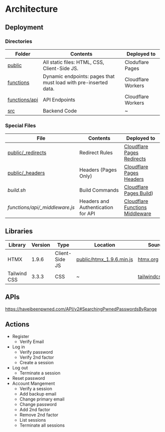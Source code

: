 # Architecture

## Deployment

### Directories
Folder | Contents | Deployed to
-------|----------|------------
[public](https://github.com/eustasy/puff-serverless/tree/main/public) | All static files: HTML, CSS, Client-Side JS. | Cloduflare Pages
[functions](https://github.com/eustasy/puff-serverless/tree/main/functions) | Dynamic endpoints: pages that must load with pre-inserted data. | Cloudflare Workers
[functions/api](https://github.com/eustasy/puff-serverless/tree/main/functions/api) | API Endpoints | Cloudflare Workers
[src](https://github.com/eustasy/puff-serverless/tree/main/src) | Backend Code | ~

### Special Files
File | Contents | Deployed to
-------|----------|------------
[public/_redirects](https://github.com/eustasy/puff-serverless/blob/cf-pages/public/_redirects) | Redirect Rules | [Cloudflare Pages Redirects](https://developers.cloudflare.com/pages/platform/redirects/)
[public/_headers](https://github.com/eustasy/puff-serverless/blob/cf-pages/public/_headers) | Headers (Pages Only) | [Cloudflare Pages Headers](https://developers.cloudflare.com/pages/platform/headers/)
_build.sh_ | Build Commands | [Cloudflare Pages Build](https://developers.cloudflare.com/pages/how-to/build-commands-branches/))
_functions/api/\_middleware.js_ | Headers and Authentication for API | [Cloudflare Functions Middleware](https://developers.cloudflare.com/pages/platform/functions/middleware/)

## Libraries
Library | Version | Type | Location | Source
--------|---------|------|----------|-------
HTMX | 1.9.6 | Client-Side JS | [public/htmx_1.9.6.min.js](https://github.com/eustasy/puff-serverless/blob/cf-pages/public/htmx_1.9.6.min.js) | [htmx.org](https://htmx.org/)
Tailwind CSS | 3.3.3 | CSS | ~ | [tailwindcss.com](https://tailwindcss.com/)

## APIs
https://haveibeenpwned.com/API/v2#SearchingPwnedPasswordsByRange

## Actions
- Register
  - Verify Email
- Log in
  - Verify password
  - Verify 2nd factor
  - Create a session
- Log out
  - Terminate a session
- Reset password
- Account Mangement
  - Verify a session
  - Add backup email
  - Change primary email
  - Change password
  - Add 2nd factor
  - Remove 2nd factor
  - List sessions
  - Terminate all sessions
